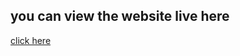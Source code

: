<h2>you can view the website live here</h2>

<a href="https://todo-app-vamsi09099.netlify.app/">click here</a>
